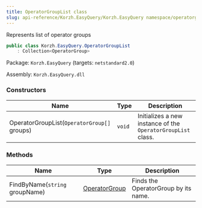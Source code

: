 ```yaml
---
title: OperatorGroupList class
slug: api-reference/Korzh.EasyQuery/Korzh.EasyQuery namespace/operatorgrouplist-class
---
```



Represents list of operator groups
```csharp
public class Korzh.EasyQuery.OperatorGroupList
    : Collection<OperatorGroup>

```
Package: `Korzh.EasyQuery` (targets: `netstandard2.0`)

Assembly: `Korzh.EasyQuery.dll`

### Constructors

| Name | Type | Description | 
| --- | --- | --- | 
| OperatorGroupList(`OperatorGroup[]` groups) | `void` | Initializes a new instance of the `OperatorGroupList` class. | 


### Methods

| Name | Type | Description | 
| --- | --- | --- | 
| FindByName(`string` groupName) | [OperatorGroup](/api-reference/korzh-easyquery/korzh-easyquery-namespace/operatorgroup-class) | Finds the OperatorGroup by its name. |